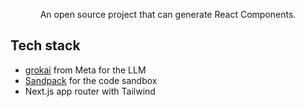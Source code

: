 <p align="center">
  An open source project that can generate React Components.
</p>

## Tech stack

- [grokai](https://x.ai) from Meta for the LLM
- [Sandpack](https://sandpack.codesandbox.io/) for the code sandbox
- Next.js app router with Tailwind

